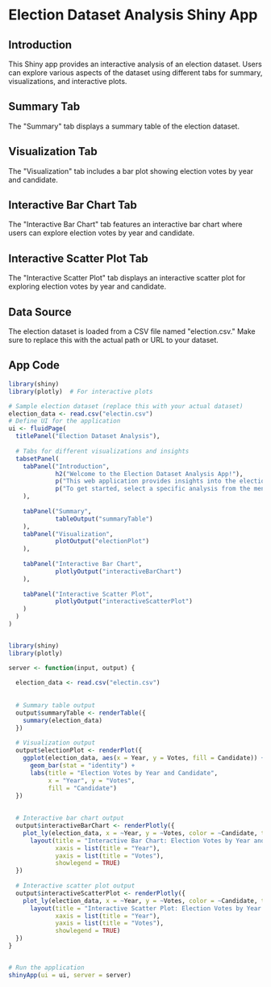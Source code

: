 # Election Dataset Analysis Shiny App

## Introduction
This Shiny app provides an interactive analysis of an election dataset. Users can explore various aspects of the dataset using different tabs for summary, visualizations, and interactive plots.

## Summary Tab
The "Summary" tab displays a summary table of the election dataset.

## Visualization Tab
The "Visualization" tab includes a bar plot showing election votes by year and candidate.

## Interactive Bar Chart Tab
The "Interactive Bar Chart" tab features an interactive bar chart where users can explore election votes by year and candidate.

## Interactive Scatter Plot Tab
The "Interactive Scatter Plot" tab displays an interactive scatter plot for exploring election votes by year and candidate.

## Data Source
The election dataset is loaded from a CSV file named "election.csv." Make sure to replace this with the actual path or URL to your dataset.

## App Code
```R
library(shiny)
library(plotly)  # For interactive plots

# Sample election dataset (replace this with your actual dataset)
election_data <- read.csv("electin.csv")
# Define UI for the application
ui <- fluidPage(
  titlePanel("Election Dataset Analysis"),
  
  # Tabs for different visualizations and insights
  tabsetPanel(
    tabPanel("Introduction", 
             h2("Welcome to the Election Dataset Analysis App!"),
             p("This web application provides insights into the election dataset. You can explore various aspects of the dataset using the navigation tabs."),
             p("To get started, select a specific analysis from the menu.")
    ),
    
    tabPanel("Summary", 
             tableOutput("summaryTable")
    ),
    tabPanel("Visualization", 
             plotOutput("electionPlot")
    ),
    
    tabPanel("Interactive Bar Chart", 
             plotlyOutput("interactiveBarChart")
    ),
    
    tabPanel("Interactive Scatter Plot", 
             plotlyOutput("interactiveScatterPlot")
    )
  )
)


library(shiny)
library(plotly)  

server <- function(input, output) {
  
  election_data <- read.csv("electin.csv")
  
  
  # Summary table output
  output$summaryTable <- renderTable({
    summary(election_data)
  })
  
  # Visualization output
  output$electionPlot <- renderPlot({
    ggplot(election_data, aes(x = Year, y = Votes, fill = Candidate)) +
      geom_bar(stat = "identity") +
      labs(title = "Election Votes by Year and Candidate",
           x = "Year", y = "Votes",
           fill = "Candidate")
  })
  
  
  # Interactive bar chart output
  output$interactiveBarChart <- renderPlotly({
    plot_ly(election_data, x = ~Year, y = ~Votes, color = ~Candidate, type = "bar") %>%
      layout(title = "Interactive Bar Chart: Election Votes by Year and Candidate",
             xaxis = list(title = "Year"),
             yaxis = list(title = "Votes"),
             showlegend = TRUE)
  })
  
  # Interactive scatter plot output
  output$interactiveScatterPlot <- renderPlotly({
    plot_ly(election_data, x = ~Year, y = ~Votes, color = ~Candidate, type = "scatter", mode = "markers") %>%
      layout(title = "Interactive Scatter Plot: Election Votes by Year and Candidate",
             xaxis = list(title = "Year"),
             yaxis = list(title = "Votes"),
             showlegend = TRUE)
  })
}


# Run the application
shinyApp(ui = ui, server = server)
